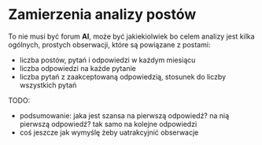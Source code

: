 # Zamierzenia analizy postów

To nie musi być forum **AI**, może być jakiekiolwiek bo celem analizy jest kilka ogólnych, prostych obserwacji, 
które są powiązane z postami:
* liczba postów, pytań i odpowiedzi w każdym miesiącu
* liczba odpowiedzi na każde pytanie
* liczba pytań z zaakceptowaną odpowiedzią, stosunek do liczby wszystkich pytań

TODO:
* podsumowanie: jaka jest szansa na pierwszą odpowiedź? na nią pierwszą odpowiedź? tak samo na kolejne odpowiedzi
* coś jeszcze jak wymyślę żeby uatrakcyjnić obserwacje